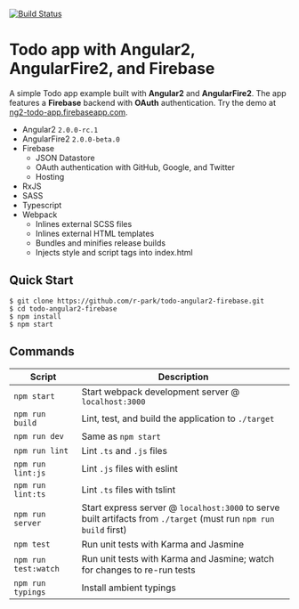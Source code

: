 [![Build Status](https://travis-ci.org/r-park/todo-angular2-firebase.svg?branch=master)](https://travis-ci.org/r-park/todo-angular2-firebase)


# Todo app with Angular2, AngularFire2, and Firebase
A simple Todo app example built with **Angular2** and **AngularFire2**. The app features a **Firebase** backend with **OAuth** authentication. Try the demo at <a href="https://ng2-todo-app.firebaseapp.com" target="_blank">ng2-todo-app.firebaseapp.com</a>.

- Angular2 `2.0.0-rc.1`
- AngularFire2 `2.0.0-beta.0`
- Firebase
  - JSON Datastore
  - OAuth authentication with GitHub, Google, and Twitter
  - Hosting
- RxJS
- SASS
- Typescript
- Webpack
  - Inlines external SCSS files
  - Inlines external HTML templates
  - Bundles and minifies release builds
  - Injects style and script tags into index.html


Quick Start
-----------

```shell
$ git clone https://github.com/r-park/todo-angular2-firebase.git
$ cd todo-angular2-firebase
$ npm install
$ npm start
```


Commands
--------

|Script|Description|
|---|---|
|`npm start`|Start webpack development server @ `localhost:3000`|
|`npm run build`|Lint, test, and build the application to `./target`|
|`npm run dev`|Same as `npm start`|
|`npm run lint`|Lint `.ts` and `.js` files|
|`npm run lint:js`|Lint `.js` files with eslint|
|`npm run lint:ts`|Lint `.ts` files with tslint|
|`npm run server`|Start express server @ `localhost:3000` to serve built artifacts from `./target` (must run `npm run build` first)|
|`npm test`|Run unit tests with Karma and Jasmine|
|`npm run test:watch`|Run unit tests with Karma and Jasmine; watch for changes to re-run tests|
|`npm run typings`|Install ambient typings|
